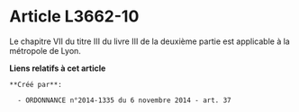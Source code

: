 # Article L3662-10

Le chapitre VII du titre III du livre III de la deuxième partie est applicable à la métropole de Lyon.

**Liens relatifs à cet article**

	**Créé par**:

	  - ORDONNANCE n°2014-1335 du 6 novembre 2014 - art. 37
